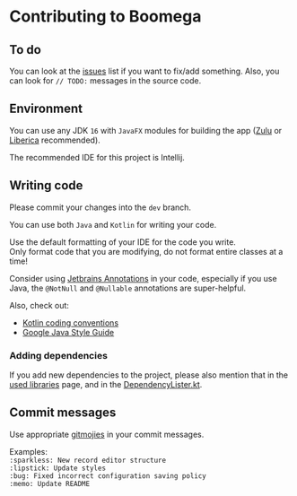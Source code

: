 # Contributing to Boomega

## To do
You can look at the [issues](https://github.com/Dansoftowner/Boomega/issues) list if you want to fix/add something.
Also, you can look for `// TODO:` messages in the source code.

## Environment
You can use any JDK `16` with `JavaFX` modules for building the app ([Zulu](https://www.azul.com/downloads/zulu-community/?package=jdk-fx) or [Liberica](https://bell-sw.com/pages/libericajdk/) recommended).

The recommended IDE for this project is Intellij.

## Writing code

Please commit your changes into the `dev` branch.

You can use both `Java` and `Kotlin` for writing your code.  

Use the default formatting of your IDE for the code you write.  
Only format code that you are modifying, do not format entire classes at a time!  

Consider using [Jetbrains Annotations](https://www.jetbrains.com/help/idea/annotating-source-code.html#bundled-annotations) 
in your code, especially if you use Java, the `@NotNull` and `@Nullable` annotations are super-helpful.

Also, check out:
* [Kotlin coding conventions](https://kotlinlang.org/docs/coding-conventions.html)
* [Google Java Style Guide](https://google.github.io/styleguide/javaguide.html)

### Adding dependencies

If you add new dependencies to the project, please also mention that in the [used libraries](USED_LIBRARIES.md) page,
and in the [DependencyLister.kt](src/main/java/com/dansoftware/boomega/gui/info/dependency/DependencyLister.kt).

## Commit messages

Use appropriate [gitmojies](https://gitmoji.dev/) in your commit messages.

Examples:  
`:sparkless: New record editor structure`  
`:lipstick: Update styles`  
`:bug: Fixed incorrect configuration saving policy`  
`:memo: Update README`